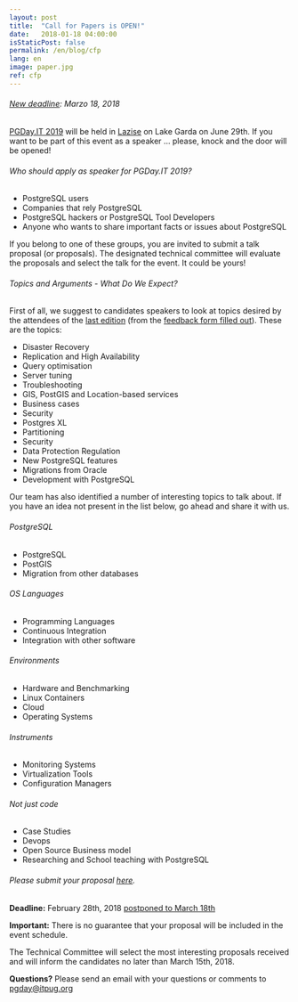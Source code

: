 ```yaml
---
layout: post
title:  "Call for Papers is OPEN!"
date:   2018-01-18 04:00:00
isStaticPost: false
permalink: /en/blog/cfp
lang: en
image: paper.jpg
ref: cfp
---
```


###### [New deadline](http://2018.pgday.it/en/blog/cfp_postponed): Marzo 18, 2018

[PGDay.IT 2019](https://2018.pgday.it/en/) will be held in [Lazise](https://2018.pgday.it/en/logistics/) on Lake Garda on June 29th. If you want to be part of this event as a speaker … please, knock and the door will be opened!

###### Who should apply as speaker for PGDay.IT 2019?

* PostgreSQL users
* Companies that rely PostgreSQL
* PostgreSQL hackers or PostgreSQL Tool Developers
* Anyone who wants to share important facts or issues about PostgreSQL

If you belong to one of these groups, you are invited to submit a talk proposal (or proposals). The designated technical committee will evaluate the proposals and select the talk for the event. It could be yours!

###### Topics and Arguments - What Do We Expect?

First of all, we suggest to candidates speakers to look at topics desired by the attendees of the [last edition](https://2017.pgday.it/en/) (from the [feedback form filled out](http://blog.itpug.org/pgday_it_2017/)). These are the topics:

* Disaster Recovery
* Replication and High Availability
* Query optimisation
* Server tuning
* Troubleshooting
* GIS, PostGIS and Location-based services
* Business cases
* Security
* Postgres XL
* Partitioning
* Security
* Data Protection Regulation
* New PostgreSQL features
* Migrations from Oracle
* Development with PostgreSQL

Our team has also identified a number of interesting topics to talk about. If you have an idea not present in the list below, go ahead and share it with us.

###### PostgreSQL

* PostgreSQL
* PostGIS
* Migration from other databases

###### OS Languages

* Programming Languages
* Continuous Integration
* Integration with other software

###### Environments

* Hardware and Benchmarking
* Linux Containers
* Cloud
* Operating Systems

###### Instruments

* Monitoring Systems
* Virtualization Tools
* Configuration Managers

###### Not just code

* Case Studies
* Devops
* Open Source Business model
* Researching and School teaching with PostgreSQL

###### Please submit your proposal [here](https://docs.google.com/forms/d/e/1FAIpQLSfs0OGbAXPXHELFAiB1rB9v3vrEk6d8rZf0ukTxP9c1sNKBmA/viewform).

__Deadline:__ February 28th, 2018 [postponed to March 18th](http://2018.pgday.it/en/blog/cfp_postponed)

__Important:__ There is no guarantee that your proposal will be included in the event schedule.

The Technical Committee will select the most interesting proposals received and will inform the candidates no later than March 15th, 2018.

__Questions?__
Please send an email with your questions or comments to [pgday@itpug.org](mailto:pgday@itpug.org)
